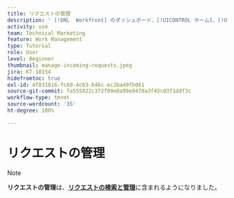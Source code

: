 ```yaml
---
title: リクエストの管理
description: ' [!DNL  Workfront] のダッシュボード、[!UICONTROL ホーム]、[!UICONTROL リクエスト]エリア、[!UICONTROL チーム]ページを使用して送信したリクエストを検索する方法について説明します。'
activity: use
team: Technical Marketing
feature: Work Management
type: Tutorial
role: User
level: Beginner
thumbnail: manage-incoming-requests.jpeg
jira: KT-10154
hidefromtoc: true
exl-id: df831816-fc60-4c63-b46c-ec2ba49fb061
source-git-commit: fa555822c372f09e0a99e9470a3f45c03f1ddf3c
workflow-type: tm+mt
source-wordcount: '35'
ht-degree: 100%

---
```


# リクエストの管理

>[!NOTE]
>
>**リクエストの管理**&#x200B;は、**[リクエストの検索と管理](https://experienceleague.adobe.com/docs/workfront-learn/tutorials-workfront/manage-work/issues-requests/find-requests.html?lang=ja)**&#x200B;に含まれるようになりました。


